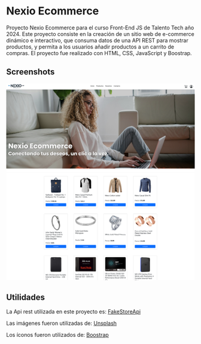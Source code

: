 
# Nexio Ecommerce

Proyecto Nexio Ecommerce para el curso Front-End JS de Talento Tech año 2024.
Este proyecto consiste en la creación de un sitio web de e-commerce dinámico e interactivo, que consuma datos de una API REST para mostrar
productos, y permita a los usuarios añadir productos a un carrito de compras.
El proyecto fue realizado  con HTML, CSS, JavaScript y Boostrap.


## Screenshots

![App Screenshot](./assets/screen1.png)
![App Screenshot](./assets/screen2.png)


## Utilidades

La Api rest utilizada en este proyecto es: [FakeStoreApi](https://fakestoreapi.com/)

Las imágenes fueron utilizadas de: [Unsplash](https://unsplash.com/es)

Los íconos fueron utilizados de: [Boostrap](https://getbootstrap.com/)

